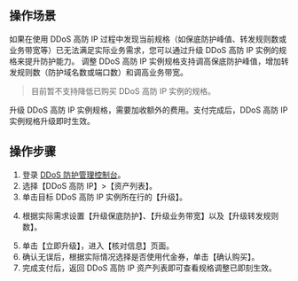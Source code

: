 ## 操作场景
如果在使用 DDoS 高防 IP 过程中发现当前规格（如保底防护峰值、转发规则数或业务带宽等）已无法满足实际业务需求，您可以通过升级 DDoS 高防 IP 实例的规格来提升防护能力。
调整 DDoS 高防 IP 实例规格支持调高保底防护峰值，增加转发规则数（防护域名数或端口数）和调高业务带宽。
>目前暂不支持降低已购买 DDoS 高防 IP 实例的规格。

升级 DDoS 高防 IP 实例规格，需要加收额外的费用。支付完成后，DDoS 高防 IP 实例规格升级即时生效。

## 操作步骤
1. 登录 [DDoS 防护管理控制台](https://console.cloud.tencent.com/dayu/bgpip_v2)。
2. 选择【DDoS 高防 IP】>【资产列表】。
3. 单击目标 DDoS 高防 IP 实例所在行的【升级】。
 <!--![](https://main.qcloudimg.com/raw/9c0afe7942d155ec9ffe6e1dfe023053.png)-->
4. 根据实际需求设置【升级保底防护】、【升级业务带宽】以及【升级转发规则数】。
 <!--![](https://main.qcloudimg.com/raw/3c020956e782d5cc3518ffc1dbf1d041.png)-->
5. 单击【立即升级】，进入【核对信息】页面。
6. 确认无误后，根据实际情况选择是否使用代金券，单击【确认购买】。
7. 完成支付后，返回 DDoS 高防 IP 资产列表即可查看规格调整已即刻生效。
